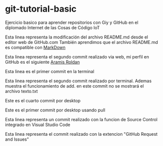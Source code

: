 # git-tutorial-basic
Ejercicio basico para aprender repositorios con Giy y GitHub en el diplomado Internet de las Cosas de Código IoT


Esta linea representa la modificación del archivo README.md desde el editor web de GitHub.com
También aprendimos que el archivo README.md es compatible con [MarkDown](https://stackedit.io/app#) 

Esta linea representa el segundo commit realizado via web, mi perfil en GitHub es el siguiente [Aramis Roldan](https://github.com/settings/profile)

Esta linea es el primer commit en la terminal

Esta linea representa el segundo commit realizado por terminal. Ademas muestra el funcionamiento de add. en este commit no se mostrará el archivo texto.txt

Este es el cuarto commit por desktop

Este es el primer commit por desktop usando pull

Esta linea representa un commit realizado con la funcion de Source Control integrado en Visual Studio Code

Esta linea representa el commit realizado con la extencion "GitHub Request and Issues"